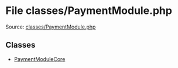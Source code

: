 File classes/PaymentModule.php
=========
Source: [classes/PaymentModule.php](https://github.com/PrestaShop/PrestaShop/blob/1.6.1.1/classes/PaymentModule.php)


Classes
-------

* [PaymentModuleCore](class.PaymentModuleCore.md)

